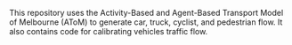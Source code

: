 This repository uses the Activity-Based and Agent-Based Transport Model of Melbourne (AToM) to generate car, truck, cyclist, and pedestrian flow. It also contains code for calibrating vehicles traffic flow.